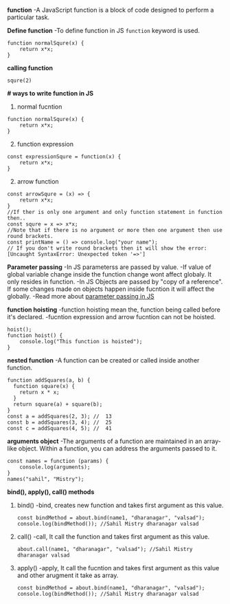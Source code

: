 **function**
 -A JavaScript function is a block of code designed to perform a particular task.

**Define function**
 -To define function in JS ```function``` keyword is used.
```
function normalSqure(x) {
    return x*x;
}
```
**calling function**
```
squre(2)
```

**# ways to write function in JS**
1) normal fucntion
```
function normalSqure(x) {
    return x*x;
}
```
2) function expression
```
const expressionSqure = function(x) {
    return x*x;
}
```
2) arrow function
```
const arrowSqure = (x) => {
    return x*x;
}
//If ther is only one argument and only function statement in function then..
const squre = x => x*x;
//Note that if there is no argument or more then one argument then use round brackets.
const printName = () => console.log("your name");
// If you don't write round brackets then it will show the error: [Uncaught SyntaxError: Unexpected token '=>']
```

**Parameter passing**
-In JS parameterss are passed by value.
-If value of global variable change inside the function change wont affect globaly. It only resides in function.
-In JS Objects are passed by "copy of a reference". If some changes made on objects happen inside fucntion it will affect the globally.
-Read more about [parameter passing in JS](https://www.30secondsofcode.org/articles/s/javascript-pass-by-reference-or-pass-by-value)

**function hoisting**
-function hoisting mean the, function being called before it's declared.
-fucntion expression and arrow fucntion can not be hoisted.
```
hoist();
function hoist() {
    console.log("This function is hoisted");
}
```

**nested function**
-A function can be created or called inside another function.
```
function addSquares(a, b) {
  function square(x) {
    return x * x;
  }
  return square(a) + square(b);
}
const a = addSquares(2, 3); //  13
const b = addSquares(3, 4); //  25
const c = addSquares(4, 5); //  41
```

**arguments object**
-The arguments of a function are maintained in an array-like object. Within a function, you can address the arguments passed to it.
```
const names = function (params) {
    console.log(arguments); 
}
names("sahil", "Mistry");
```

**bind(), apply(), call() methods**
1) bind()
-bind, creates new function and takes first argument as this value.
    ```
    const bindMethod = about.bind(name1, "dharanagar", "valsad");
    console.log(bindMethod()); //Sahil Mistry dharanagar valsad
    ```
1) call()
-call, It call the function and takes first argument as this value.
    ```
    about.call(name1, "dharanagar", "valsad"); //Sahil Mistry dharanagar valsad
    ```
2) apply()
-apply, It call the fucntion and takes first argument as this value and other arugment it take as array.
    ```
    const bindMethod = about.bind(name1, "dharanagar", "valsad");
    console.log(bindMethod()); //Sahil Mistry dharanagar valsad
    ```
